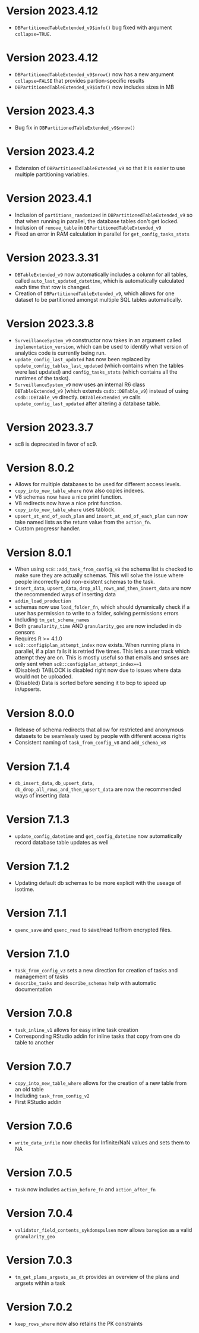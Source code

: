 # Version 2023.4.12

* `DBPartitionedTableExtended_v9$info()` bug fixed with argument `collapse=TRUE`.

# Version 2023.4.12

* `DBPartitionedTableExtended_v9$nrow()` now has a new argument `collapse=FALSE` that provides partion-specific results
* `DBPartitionedTableExtended_v9$info()` now includes sizes in MB

# Version 2023.4.3

* Bug fix in `DBPartitionedTableExtended_v9$nrow()`

# Version 2023.4.2

* Extension of `DBPartitionedTableExtended_v9` so that it is easier to use multiple partitioning variables.

# Version 2023.4.1

* Inclusion of `partitions_randomized` in `DBPartitionedTableExtended_v9` so that when running in parallel, the database tables don't get locked.
* Inclusion of `remove_table` in `DBPartitionedTableExtended_v9`
* Fixed an error in RAM calculation in parallel for `get_config_tasks_stats`

# Version 2023.3.31

* `DBTableExtended_v9` now automatically includes a column for all tables, called `auto_last_updated_datetime`, which is automatically calculated each time that row is changed.
* Creation of `DBPartitionedTableExtended_v9`, which allows for one dataset to be partitioned amongst multiple SQL tables automatically.

# Version 2023.3.8

* `SurveillanceSystem_v9` constructor now takes in an argument called `implementation_version`, which can be used to identify what version of analytics code is currently being run.
* `update_config_last_updated` has now been replaced by `update_config_tables_last_updated` (which contains when the tables were last updated) and `config_tasks_stats` (which contains all the runtimes of the tasks).
* `SurveillanceSystem_v9` now uses an internal R6 class `DBTableExtended_v9` (which extends `csdb::DBTable_v9`) instead of using `csdb::DBTable_v9` directly. `DBTableExtended_v9` calls `update_config_last_updated` after altering a database table.

# Version 2023.3.7

* sc8 is deprecated in favor of sc9.

# Version 8.0.2

* Allows for multiple databases to be used for different access levels.
* `copy_into_new_table_where` now also copies indexes.
* V8 schemas now have a nice print function.
* V8 redirects now have a nice print function.
* `copy_into_new_table_where` uses tablock.
* `upsert_at_end_of_each_plan` and `insert_at_end_of_each_plan` can now take named lists as the return value from the `action_fn`.
* Custom progressr handler.

# Version 8.0.1

* When using `sc8::add_task_from_config_v8` the schema list is checked to make sure they are actually schemas. This will solve the issue where people incorrectly add non-existent schemas to the task.
* `insert_data`, `upsert_data`, `drop_all_rows_and_then_insert_data` are now the recommended ways of inserting data
* `addin_load_production`
* schemas now use `load_folder_fn`, which should dynamically check if a user has permission to write to a folder, solving permissions errors
* Including `tm_get_schema_names`
* Both `granularity_time` AND `granularity_geo` are now included in db censors
* Requires R >= 4.1.0
* `sc8::config$plan_attempt_index` now exists. When running plans in parallel, if a plan fails it is retried five times. This lets a user track which attempt they are on. This is mostly useful so that emails and smses are only sent when  `sc8::config$plan_attempt_index==1`
* (Disabled) TABLOCK is disabled right now due to issues where data would not be uploaded.
* (Disabled) Data is sorted before sending it to bcp to speed up in/upserts.

# Version 8.0.0

* Release of schema redirects that allow for restricted and anonymous datasets to be seamlessly used by people with different access rights
* Consistent naming of `task_from_config_v8` and `add_schema_v8`

# Version 7.1.4

* `db_insert_data`, `db_upsert_data`, `db_drop_all_rows_and_then_upsert_data` are now the recommended ways of inserting data

# Version 7.1.3

* `update_config_datetime` and `get_config_datetime` now automatically record database table updates as well

# Version 7.1.2

* Updating default db schemas to be more explicit with the useage of isotime.

# Version 7.1.1

* `qsenc_save` and `qsenc_read` to save/read to/from encrypted files.

# Version 7.1.0

* `task_from_config_v3` sets a new direction for creation of tasks and management of tasks
* `describe_tasks` and `describe_schemas` help with automatic documentation

# Version 7.0.8

* `task_inline_v1` allows for easy inline task creation
* Corresponding RStudio addin for inline tasks that copy from one db table to another

# Version 7.0.7

* `copy_into_new_table_where` allows for the creation of a new table from an old table
* Including `task_from_config_v2` 
* First RStudio addin

# Version 7.0.6

* `write_data_infile` now checks for Infinite/NaN values and sets them to NA

# Version 7.0.5

* `Task` now includes `action_before_fn` and `action_after_fn`

# Version 7.0.4

* `validator_field_contents_sykdomspulsen` now allows `baregion` as a valid `granularity_geo`

# Version 7.0.3

* `tm_get_plans_argsets_as_dt` provides an overview of the plans and argsets within a task

# Version 7.0.2

* `keep_rows_where` now also retains the PK constraints

